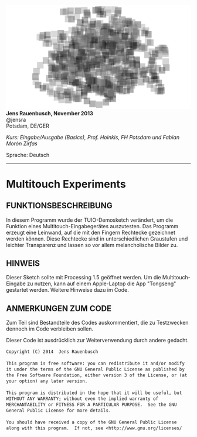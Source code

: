 ![image](screenshot.png)  
__Jens Rauenbusch, November 2013__  
@jensra  
Potsdam, DE/GER

*Kurs: Eingabe/Ausgabe (Basics), Prof. Hoinkis, FH Potsdam*
*und Fabian Morón Zirfas*

Sprache: Deutsch

----

Multitouch Experiments
===

  


FUNKTIONSBESCHREIBUNG
---
In diesem Programm wurde der TUIO-Demosketch verändert, um die Funktion eines Multitouch-Eingabegerätes auszutesten. Das Programm erzeugt eine Leinwand, auf die mit den Fingern Rechtecke gezeichnet werden können. Diese Rechtecke sind in unterschiedlichen Graustufen und leichter Transparenz und lassen so vor allem melancholische Bilder zu.

HINWEIS
---
Dieser Sketch sollte mit Processing 1.5 geöffnet werden.
Um die Multitouch-Eingabe zu nutzen, kann auf einem Apple-Laptop die App "Tongseng" gestartet werden. Weitere Hinweise dazu im Code.

ANMERKUNGEN ZUM CODE
---
Zum Teil sind Bestandteile des Codes auskommentiert, die zu Testzwecken
dennoch im Code verbleiben sollen.

Dieser Code ist ausdrücklich zur Weiterverwendung durch andere gedacht.


    Copyright (C) 2014  Jens Rauenbusch

	This program is free software: you can redistribute it and/or modify it under the terms of the GNU General Public License as published by the Free Software Foundation, either version 3 of the License, or (at your option) any later version.

    This program is distributed in the hope that it will be useful, but WITHOUT ANY WARRANTY; without even the implied warranty of MERCHANTABILITY or FITNESS FOR A PARTICULAR PURPOSE.  See the GNU General Public License for more details.

    You should have received a copy of the GNU General Public License along with this program.  If not, see <http://www.gnu.org/licenses/